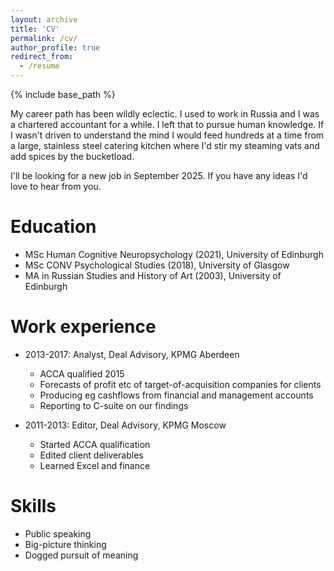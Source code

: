 ```yaml
---
layout: archive
title: 'CV'
permalink: /cv/
author_profile: true
redirect_from:
  - /resume
---
```


{% include base_path %}

My career path has been wildly eclectic. I used to work in Russia and I was a chartered accountant for a while. I left that to pursue human knowledge. If I wasn't driven to understand the mind I would feed hundreds at a time from a large, stainless steel catering kitchen where I'd stir my steaming vats and add spices by the bucketload.

I'll be looking for a new job in September 2025. If you have any ideas I'd love to hear from you.

# Education

- MSc Human Cognitive Neuropsychology (2021), University of Edinburgh
- MSc CONV Psychological Studies (2018), University of Glasgow
- MA in Russian Studies and History of Art (2003), University of Edinburgh

# Work experience

- 2013-2017: Analyst, Deal Advisory, KPMG Aberdeen

  - ACCA qualified 2015
  - Forecasts of profit etc of target-of-acquisition companies for clients
  - Producing eg cashflows from financial and management accounts
  - Reporting to C-suite on our findings

- 2011-2013: Editor, Deal Advisory, KPMG Moscow
  - Started ACCA qualification
  - Edited client deliverables
  - Learned Excel and finance

# Skills

- Public speaking
- Big-picture thinking
- Dogged pursuit of meaning

<!-- # Publications

  <ul>{% for post in site.publications %}
    {% include archive-single-cv.html %}
  {% endfor %}</ul>

Talks
======
  <ul>{% for post in site.talks %}
    {% include archive-single-talk-cv.html %}
  {% endfor %}</ul>

Teaching
======
  <ul>{% for post in site.teaching %}
    {% include archive-single-cv.html %}
  {% endfor %}</ul> -->

<!-- Service and leadership

- Currently signed in to 43 different slack teams -->
